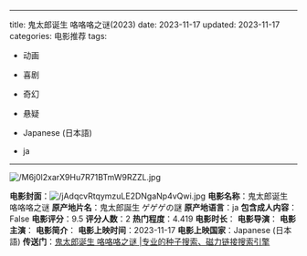
---
title: 鬼太郎诞生 咯咯咯之谜(2023)
date: 2023-11-17
updated: 2023-11-17
categories: 电影推荐
tags:

- 动画
- 喜剧
- 奇幻
- 悬疑

- Japanese (日本語)
- ja
---

<img src="https://image.tmdb.org/t/p/original/M6j0l2xarX9Hu7R71BTmW9RZZL.jpg" alt="/M6j0l2xarX9Hu7R71BTmW9RZZL.jpg" title="/M6j0l2xarX9Hu7R71BTmW9RZZL.jpg">

**电影封面**：<img src="https://image.tmdb.org/t/p/w200/jAdqcvRtqymzuLE2DNgaNp4vQwi.jpg" alt="/jAdqcvRtqymzuLE2DNgaNp4vQwi.jpg" title="/jAdqcvRtqymzuLE2DNgaNp4vQwi.jpg">
**电影名称**：鬼太郎诞生 咯咯咯之谜
**原产地片名**：鬼太郎誕生 ゲゲゲの謎
**原产地语言**：ja
**包含成人内容**：False
**电影评分**：9.5
**评分人数**：2
**热门程度**：4.419
**电影时长**：
**电影导演**：
**电影主演**：
**电影简介**：
**电影上映时间**：2023-11-17
**电影上映国家**：Japanese (日本語)
**传送门**：[鬼太郎诞生 咯咯咯之谜 |专业的种子搜索、磁力链接搜索引擎](https://movie.amd794.com:2083/?search=%E9%AC%BC%E5%A4%AA%E9%83%8E%E8%AA%95%E7%94%9F%20%E3%82%B2%E3%82%B2%E3%82%B2%E3%81%AE%E8%AC%8E&ordering=&mode=match_phrase&page_size=10&page=1)

